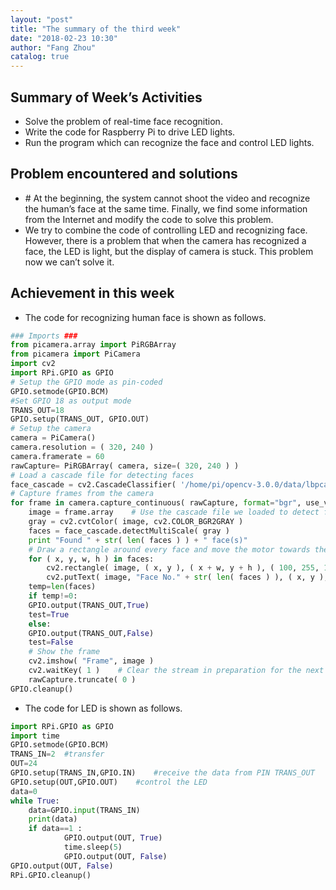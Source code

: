 ```yaml
---
layout: "post"
title: "The summary of the third week"
date: "2018-02-23 10:30"
author: "Fang Zhou"
catalog: true
---
```

## Summary of Week’s Activities

- Solve the problem of real-time face recognition.
- Write the code for Raspberry Pi to drive LED lights.
- Run the program which can recognize the face and control LED lights.

## Problem encountered and solutions

- \# At the beginning, the system cannot shoot the video and recognize the human’s face at the same time. Finally, we find some information from the Internet and modify the code to solve this problem.
- We try to combine the code of controlling LED and recognizing face. However, there is a problem that when the camera has recognized a face, the LED is light, but the display of camera is stuck. This problem now we can’t solve it.


## Achievement in this week

- The code for recognizing human face is shown as follows. 
```Python
### Imports ###
from picamera.array import PiRGBArray
from picamera import PiCamera
import cv2
import RPi.GPIO as GPIO
# Setup the GPIO mode as pin-coded
GPIO.setmode(GPIO.BCM)
#Set GPIO 18 as output mode
TRANS_OUT=18
GPIO.setup(TRANS_OUT, GPIO.OUT)
# Setup the camera
camera = PiCamera()
camera.resolution = ( 320, 240 )
camera.framerate = 60
rawCapture= PiRGBArray( camera, size=( 320, 240 ) )
# Load a cascade file for detecting faces
face_cascade = cv2.CascadeClassifier( '/home/pi/opencv-3.0.0/data/lbpcascades/lbpcascade_frontalface.xml' ) 
# Capture frames from the camera
for frame in camera.capture_continuous( rawCapture, format="bgr", use_video_port=True ):
    image = frame.array    # Use the cascade file we loaded to detect faces
    gray = cv2.cvtColor( image, cv2.COLOR_BGR2GRAY )
    faces = face_cascade.detectMultiScale( gray )   
    print "Found " + str( len( faces ) ) + " face(s)"
    # Draw a rectangle around every face and move the motor towards the face
    for ( x, y, w, h ) in faces:
        cv2.rectangle( image, ( x, y ), ( x + w, y + h ), ( 100, 255, 100 ), 2 )
        cv2.putText( image, "Face No." + str( len( faces ) ), ( x, y ), cv2.FONT_HERSHEY_SIMPLEX, 0.5, ( 0, 0, 255 ), 2 )
    temp=len(faces)
    if temp!=0:
	GPIO.output(TRANS_OUT,True)
	test=True
    else: 
	GPIO.output(TRANS_OUT,False)
	test=False
    # Show the frame
    cv2.imshow( "Frame", image )
    cv2.waitKey( 1 )    # Clear the stream in preparation for the next frame
    rawCapture.truncate( 0 )
GPIO.cleanup()
```
- The code for LED is shown as follows.
```python
import RPi.GPIO as GPIO
import time
GPIO.setmode(GPIO.BCM)
TRANS_IN=2	#transfer 
OUT=24
GPIO.setup(TRANS_IN,GPIO.IN)	#receive the data from PIN TRANS_OUT
GPIO.setup(OUT,GPIO.OUT)	#control the LED
data=0
while True:
	data=GPIO.input(TRANS_IN)
	print(data)
	if data==1 :
    	    GPIO.output(OUT, True)
    	    time.sleep(5)
    	    GPIO.output(OUT, False)
GPIO.output(OUT, False)
RPi.GPIO.cleanup()
```

